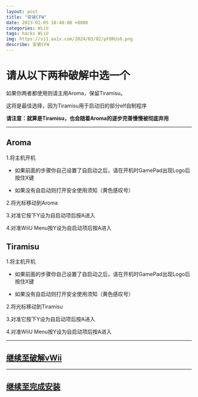 ```yaml
---
layout: post
title: "安装CFW"
date: 2023-02-05 10:40:00 +0800
categories: WiiU
tags: hacks WiiU
img: https://s11.ax1x.com/2024/03/02/pF0RUs0.png
describe: 安装CFW
---
```


# 请从以下两种破解中选一个

如果你两者都使用则请主用Aroma，保留Tiramisu。

这将是最佳选择，因为Tiramisu用于启动旧的部分elf自制程序

**请注意：就算是Tiramisu，也会随着Aroma的逐步完善慢慢被彻底弃用**

<hr />

## Aroma

1.将主机开机

- 如果前面的步骤你自己设置了自启动之后，请在开机时GamePad出现Logo后按住X键

- 如果没有自启动则打开安全使用须知（黄色感叹号）

2.将光标移动到Aroma

3.对准它按下Y设为自启动项后按A进入

4.对准WiiU Menu按Y设为自启动项后按A进入

## Tiramisu

1.将主机开机

- 如果前面的步骤你自己设置了自启动之后，请在开机时GamePad出现Logo后按住X键

- 如果没有自启动则打开安全使用须知（黄色感叹号）

2.将光标移动到Tiramisu

3.对准它按下Y设为自启动项后按A进入

4.对准WiiU Menu按Y设为自启动项后按A进入

<hr />

## [继续至破解vWii](https://wiiu.1919810.com/wiiu/2023/02/04/hackvwii.html)

<hr />

## [继续至完成安装](https://wiiu.1919810.com/wiiu/2023/02/05/finish-install.html)
